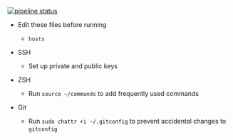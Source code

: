 [![pipeline status](https://gitlab.com/so61pi/ansible/badges/master/pipeline.svg)](https://gitlab.com/so61pi/ansible/commits/master)

- Edit these files before running
  - `hosts`

- SSH
  - Set up private and public keys

- ZSH
  - Run `source ~/commands` to add frequently used commands

- Git
  - Run `sudo chattr +i ~/.gitconfig` to prevent accidental changes to `gitconfig`
